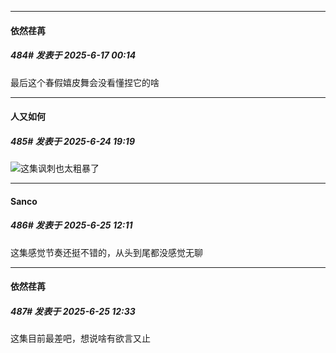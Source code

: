 ﻿
*****

####  依然荏苒  
##### 484#       发表于 2025-6-17 00:14

最后这个春假嬉皮舞会没看懂捏它的啥

*****

####  人又如何  
##### 485#       发表于 2025-6-24 19:19

<img src="https://static.stage1st.com/image/smiley/face2017/067.png" referrerpolicy="no-referrer">这集讽刺也太粗暴了


*****

####  Sanco  
##### 486#       发表于 2025-6-25 12:11

这集感觉节奏还挺不错的，从头到尾都没感觉无聊


*****

####  依然荏苒  
##### 487#       发表于 2025-6-25 12:33

这集目前最差吧，想说啥有欲言又止

